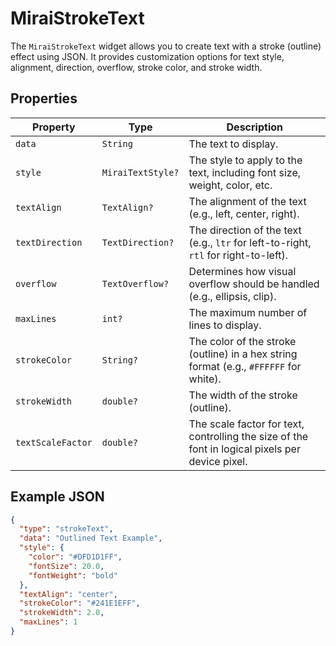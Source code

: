 # MiraiStrokeText

The `MiraiStrokeText` widget allows you to create text with a stroke (outline) effect using JSON. It provides customization options for text style, alignment, direction, overflow, stroke color, and stroke width.

## Properties

| Property          | Type              | Description                                                                                     |
| ----------------- | ----------------- | ----------------------------------------------------------------------------------------------- |
| `data`            | `String`          | The text to display.                                                                            |
| `style`           | `MiraiTextStyle?` | The style to apply to the text, including font size, weight, color, etc.                        |
| `textAlign`       | `TextAlign?`      | The alignment of the text (e.g., left, center, right).                                          |
| `textDirection`   | `TextDirection?`  | The direction of the text (e.g., `ltr` for left-to-right, `rtl` for right-to-left).             |
| `overflow`        | `TextOverflow?`   | Determines how visual overflow should be handled (e.g., ellipsis, clip).                        |
| `maxLines`        | `int?`            | The maximum number of lines to display.                                                         |
| `strokeColor`     | `String?`         | The color of the stroke (outline) in a hex string format (e.g., `#FFFFFF` for white).           |
| `strokeWidth`     | `double?`         | The width of the stroke (outline).                                                              |
| `textScaleFactor` | `double?`         | The scale factor for text, controlling the size of the font in logical pixels per device pixel. |

## Example JSON

```json
{
  "type": "strokeText",
  "data": "Outlined Text Example",
  "style": {
    "color": "#DFD1D1FF",
    "fontSize": 20.0,
    "fontWeight": "bold"
  },
  "textAlign": "center",
  "strokeColor": "#241E1EFF",
  "strokeWidth": 2.0,
  "maxLines": 1
}
```
